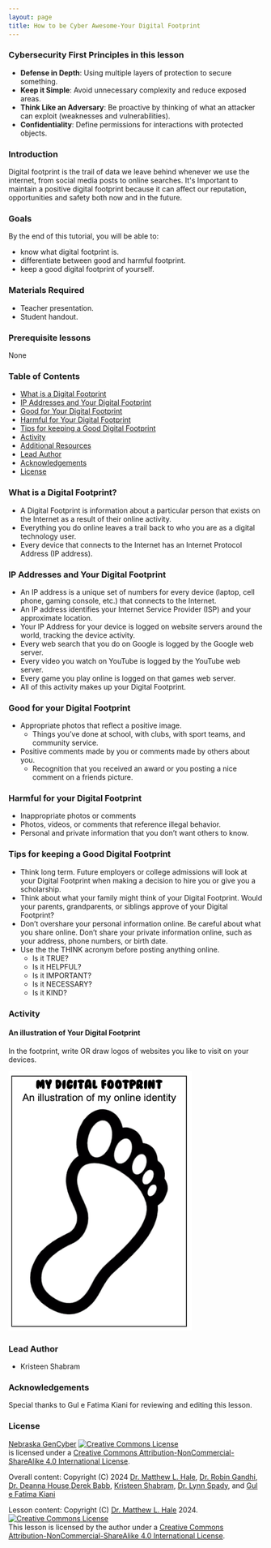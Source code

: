 ```yaml
---
layout: page
title: How to be Cyber Awesome-Your Digital Footprint
---
```


### Cybersecurity First Principles in this lesson

* __Defense in Depth__: Using multiple layers of protection to secure something.
* __Keep it Simple__: Avoid unnecessary complexity and reduce exposed areas.
* __Think Like an Adversary__: Be proactive by thinking of what an attacker can exploit (weaknesses and vulnerabilities).
* __Confidentiality__: Define permissions for interactions with protected objects.

### Introduction
Digital footprint is the trail of data we leave behind whenever we use the internet, from social media posts to online searches. It's Important to maintain a positive digital footprint because it can affect our reputation, opportunities and safety both now and in the future.

### Goals

By the end of this tutorial, you will be able to:
* know what digital footprint is.
* differentiate between good and harmful footprint.
* keep a good digital footprint of yourself.

### Materials Required
* Teacher presentation.
* Student handout.

### Prerequisite lessons
None

### Table of Contents

- [What is a Digital Footprint](#what-is-a-digital-footprint)
- [IP Addresses and Your Digital Footprint](#ip-addresses-and-digital-footprint)
- [Good for Your Digital Footprint](#good-for-your-digital-footprint)
- [Harmful for Your Digital Footprint](#harmful-for-your-digital-footprint)
- [Tips for keeping a Good Digital Footprint](#tips-for-keeping-a-good-digital-footprint)
- [Activity](#activity)
- [Additional Resources](#additional-resources)
- [Lead Author](#lead-author)
- [Acknowledgements](#acknowledgements)
- [License](#license)

### What is a Digital Footprint?

* A Digital Footprint is information about a particular person that exists on the Internet as a result of their online activity.
* Everything you do online leaves a trail back to who you are as a digital technology user.
* Every device that connects to the Internet has an Internet Protocol Address (IP address). 

### IP Addresses and Your Digital Footprint

* An IP address is a unique set of numbers for every device (laptop, cell phone, gaming console, etc.) that connects to the Internet.
* An IP address identifies your Internet Service Provider (ISP) and your approximate location. 
* Your IP Address for your device is logged on website servers around the world, tracking the device activity.
* Every web search that you do on Google is logged by the Google web server. 
* Every video you watch on YouTube is logged by the YouTube web server.
* Every game you play online is logged on that games web server.
* All of this activity makes up your Digital Footprint.

### Good for your Digital Footprint

- Appropriate photos that reflect a positive image.
  - Things you’ve done at school, with clubs, with sport teams, and community service.
- Positive comments made by you or comments made by others about you.
  - Recognition that you received an award or you posting a nice comment on a friends picture.

### Harmful for your Digital Footprint

- Inappropriate photos or comments
- Photos, videos, or comments that reference illegal behavior.
- Personal and private information that you don’t want others to know.

### Tips for keeping a Good Digital Footprint

- Think long term. Future employers or college admissions will look at your Digital Footprint when making a decision to hire you or give you a scholarship.
- Think about what your family might think of your Digital Footprint. Would your parents, grandparents, or siblings approve of your Digital Footprint?
- Don’t overshare your personal information online. Be careful about what you share online. Don’t share your private information online, such as your address, phone numbers, or birth date. 
- Use the the THINK acronym before posting anything online.
  - Is it TRUE?
  - Is it HELPFUL?
  - Is it IMPORTANT?
  - Is it NECESSARY?
  - Is it KIND?

### Activity
#### An illustration of Your Digital Footprint

In the footprint, write OR draw logos of websites you like to visit on your devices.

![digital footprint](digital_footprint.png)


### Lead Author

- Kristeen Shabram

### Acknowledgements

Special thanks to Gul e Fatima Kiani for reviewing and editing this lesson.

### License
[Nebraska GenCyber](https://www.nebraskagencyber.com) <a rel="license" href="http://creativecommons.org/licenses/by-nc-sa/4.0/"><img alt="Creative Commons License" style="border-width:0" src="https://i.creativecommons.org/l/by-nc-sa/4.0/88x31.png" /></a><br /> is licensed under a <a rel="license" href="http://creativecommons.org/licenses/by-nc-sa/4.0/">Creative Commons Attribution-NonCommercial-ShareAlike 4.0 International License</a>.

Overall content: Copyright (C) 2024  [Dr. Matthew L. Hale](http://faculty.ist.unomaha.edu/mhale/), [Dr. Robin Gandhi](http://faculty.ist.unomaha.edu/rgandhi/), [Dr. Deanna House](#),[Derek Babb](https://derekbabb.com/), [Kristeen Shabram](#), [Dr. Lynn Spady](#), and [Gul e Fatima Kiani](#)

Lesson content: Copyright (C) [Dr. Matthew L. Hale](http://faculty.ist.unomaha.edu/mhale/) 2024.  
<a rel="license" href="http://creativecommons.org/licenses/by-nc-sa/4.0/"><img alt="Creative Commons License" style="border-width:0" src="https://i.creativecommons.org/l/by-nc-sa/4.0/88x31.png" /></a><br /><span xmlns:dct="http://purl.org/dc/terms/" property="dct:title">This lesson</span> is licensed by the author under a <a rel="license" href="http://creativecommons.org/licenses/by-nc-sa/4.0/">Creative Commons Attribution-NonCommercial-ShareAlike 4.0 International License</a>.
